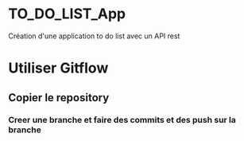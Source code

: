 # TO_DO_LIST_App
Création d'une application to do list avec un API rest
<h1>Utiliser Gitflow</h1>
<h2>Copier le repository</h2>
<h3>Creer une branche et faire des commits et des push sur la branche</h3>

